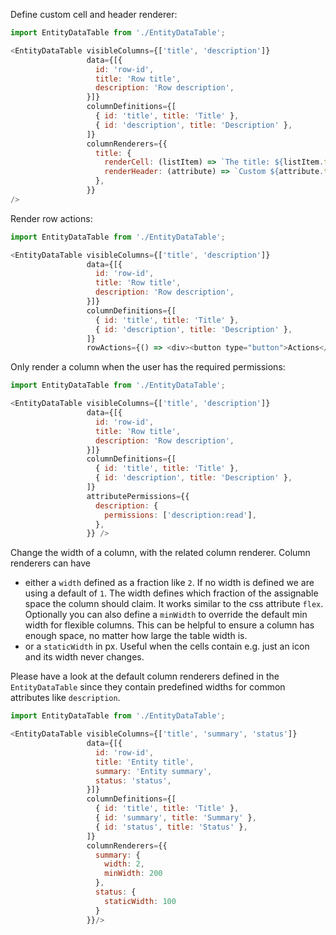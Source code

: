 Define custom cell and header renderer:
```js
import EntityDataTable from './EntityDataTable';

<EntityDataTable visibleColumns={['title', 'description']}
                 data={[{
                   id: 'row-id',
                   title: 'Row title',
                   description: 'Row description',
                 }]}
                 columnDefinitions={[
                   { id: 'title', title: 'Title' },
                   { id: 'description', title: 'Description' },
                 ]}
                 columnRenderers={{
                   title: {
                     renderCell: (listItem) => `The title: ${listItem.title}`,
                     renderHeader: (attribute) => `Custom ${attribute.title}`,
                   },
                 }}
/>
```

Render row actions:
```js
import EntityDataTable from './EntityDataTable';

<EntityDataTable visibleColumns={['title', 'description']}
                 data={[{
                   id: 'row-id',
                   title: 'Row title',
                   description: 'Row description',
                 }]}
                 columnDefinitions={[
                   { id: 'title', title: 'Title' },
                   { id: 'description', title: 'Description' },
                 ]}
                 rowActions={() => <div><button type="button">Actions</button></div>}/>
```


Only render a column when the user has the required permissions:
```js
import EntityDataTable from './EntityDataTable';

<EntityDataTable visibleColumns={['title', 'description']}
                 data={[{
                   id: 'row-id',
                   title: 'Row title',
                   description: 'Row description',
                 }]}
                 columnDefinitions={[
                   { id: 'title', title: 'Title' },
                   { id: 'description', title: 'Description' },
                 ]}
                 attributePermissions={{
                   description: {
                     permissions: ['description:read'],
                   },
                 }} />
```


Change the width of a column, with the related column renderer. Column renderers can have
- either a `width` defined as a fraction like `2`. If no width is defined we are using a default of `1`.
  The width defines which fraction of the assignable space the column should claim. It works similar to the css attribute `flex`.
  Optionally you can also define a `minWidth` to override the default min width for flexible columns. This can be helpful to ensure a column has enough space, no matter how large the table width is.
- or a `staticWidth` in px. Useful when the cells contain e.g. just an icon and its width never changes.

Please have a look at the default column renderers defined in the `EntityDataTable` since they contain predefined widths for common attributes like `description`.

```js
import EntityDataTable from './EntityDataTable';

<EntityDataTable visibleColumns={['title', 'summary', 'status']}
                 data={[{
                   id: 'row-id',
                   title: 'Entity title',
                   summary: 'Entity summary',
                   status: 'status',
                 }]}
                 columnDefinitions={[
                   { id: 'title', title: 'Title' },
                   { id: 'summary', title: 'Summary' },
                   { id: 'status', title: 'Status' },
                 ]}
                 columnRenderers={{
                   summary: {
                     width: 2,
                     minWidth: 200
                   },
                   status: {
                     staticWidth: 100
                   }
                 }}/>
```
